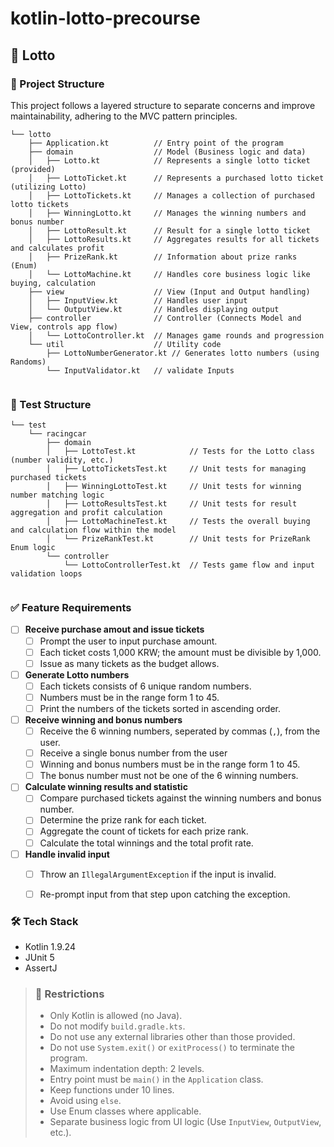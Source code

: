 # kotlin-lotto-precourse
## 🎱 Lotto

### 🧱 Project Structure

This project follows a layered structure to separate concerns and improve maintainability, 
adhering to the MVC pattern principles.

```
└── lotto
    ├── Application.kt          // Entry point of the program
    ├── domain                  // Model (Business logic and data)
    │   ├── Lotto.kt            // Represents a single lotto ticket (provided)
    │   ├── LottoTicket.kt      // Represents a purchased lotto ticket (utilizing Lotto)
    │   ├── LottoTickets.kt     // Manages a collection of purchased lotto tickets
    │   ├── WinningLotto.kt     // Manages the winning numbers and bonus number
    │   ├── LottoResult.kt      // Result for a single lotto ticket
    │   ├── LottoResults.kt     // Aggregates results for all tickets and calculates profit
    │   ├── PrizeRank.kt        // Information about prize ranks (Enum)
    │   └── LottoMachine.kt     // Handles core business logic like buying, calculation
    ├── view                    // View (Input and Output handling)
    │   ├── InputView.kt        // Handles user input
    │   └── OutputView.kt       // Handles displaying output
    ├── controller              // Controller (Connects Model and View, controls app flow)
    │   └── LottoController.kt  // Manages game rounds and progression
    └── util                    // Utility code
        ├── LottoNumberGenerator.kt // Generates lotto numbers (using Randoms)
        └── InputValidator.kt   // validate Inputs
        
```

### 🧪 Test Structure

```
└── test
    └── racingcar
        ├── domain                  
        │   ├── LottoTest.kt            // Tests for the Lotto class (number validity, etc.)
        │   ├── LottoTicketsTest.kt     // Unit tests for managing purchased tickets
        │   ├── WinningLottoTest.kt     // Unit tests for winning number matching logic
        │   ├── LottoResultsTest.kt     // Unit tests for result aggregation and profit calculation
        │   ├── LottoMachineTest.kt     // Tests the overall buying and calculation flow within the model
        │   └── PrizeRankTest.kt        // Unit tests for PrizeRank Enum logic
        └── controller
            └── LottoControllerTest.kt  // Tests game flow and input validation loops
        
```


### ✅ Feature Requirements

- [ ] **Receive purchase amout and issue tickets**
    - [ ] Prompt the user to input purchase amount.
    - [ ] Each ticket costs 1,000 KRW; the amount must be divisible by 1,000.
    - [ ] Issue as many tickets as the budget allows.

- [ ] **Generate Lotto numbers**
    - [ ] Each tickets consists of 6 unique random numbers.
    - [ ] Numbers must be in the range form 1 to 45.
    - [ ] Print the numbers of the tickets sorted in ascending order.

- [ ] **Receive winning and bonus numbers**
    - [ ] Receive the 6 winning numbers, seperated by commas (`,`), from the user.
    - [ ] Receive a single bonus number from the user
    - [ ] Winning and bonus numbers must be in the range form 1 to 45.
    - [ ] The bonus number must not be one of the 6 winning numbers.

- [ ] **Calculate winning results and statistic**
    - [ ] Compare purchased tickets against the winning numbers and bonus number.
    - [ ] Determine the prize rank for each ticket.
    - [ ] Aggregate the count of tickets for each prize rank.
    - [ ] Calculate the total winnings and the total profit rate.

- [ ] **Handle invalid input**
    - [ ] Throw an `IllegalArgumentException` if the input is invalid.
    - [ ] Re-prompt input from that step upon catching the exception.

    

### 🛠 Tech Stack
- Kotlin 1.9.24
- JUnit 5
- AssertJ



>### 🚫 Restrictions
>- Only Kotlin is allowed (no Java).
>- Do not modify `build.gradle.kts`.
>- Do not use any external libraries other than those provided.
>- Do not use `System.exit()` or `exitProcess()` to terminate the program.
>- Maximum indentation depth: 2 levels.
>- Entry point must be `main()` in the `Application` class.
>- Keep functions under 10 lines.
>- Avoid using `else`.
>- Use Enum classes where applicable.
>- Separate business logic from UI logic (Use `InputView`, `OutputView`, etc.).